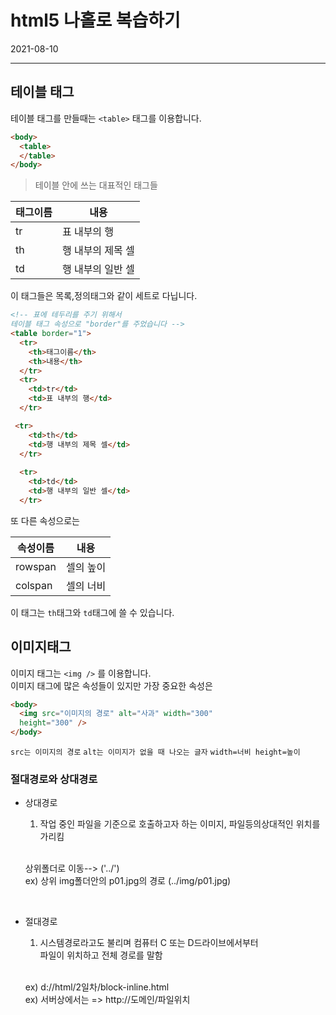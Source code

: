 # html5 나홀로 복습하기
2021-08-10
<hr>

## 테이블 태그

테이블 태그를 만들때는 
`<table>` 태그를 이용합니다.
```html
<body>
  <table>
  </table>
</body>
```
>테이블 안에 쓰는 대표적인 태그들


|태그이름|내용|
|--|--|
|tr|표 내부의 행|
|th|행 내부의 제목 셀|
|td|행 내부의 일반 셀|


이 태그들은 목록,정의태그와 같이 세트로 다닙니다.
```html
<!-- 표에 테두리를 주기 위해서 
테이블 태그 속성으로 "border"를 주었습니다 -->
<table border="1">
  <tr>
    <th>태그이름</th>
    <th>내용</th>
  </tr>
  <tr>
    <td>tr</td>
    <td>표 내부의 행</td>
  </tr>

 <tr>
    <td>th</td>
    <td>행 내부의 제목 셀</td>
  </tr>
  
  <tr>
    <td>td</td>
    <td>행 내부의 일반 셀</td>
  </tr>
```

또 다른 속성으로는 


|속성이름|내용|
|--|--|
|rowspan|셀의 높이|
|colspan|셀의 너비|


이 태그는 `th`태그와 `td`태그에 쓸 수 있습니다.

## 이미지태그
이미지 태그는 `<img />` 를 이용합니다.<br>
이미지 태그에 많은 속성들이 있지만 
가장 중요한 속성은 
```html
<body>
  <img src="이미지의 경로" alt="사과" width="300"
  height="300" />
</body>
```
`src는 이미지의 경로`
`alt는 이미지가 없을 때 나오는 글자`
`width=너비 height=높이`

### 절대경로와 상대경로

* 상대경로 

    1. 작업 중인 파일을 기준으로 호출하고자 하는 이미지, 파일등의상대적인 위치를 가리킴<br><br>

    상위폴더로 이동--> ('../')<br>
    ex) 상위 img폴더안의 p01.jpg의 경로 (../img/p01.jpg)<br>
<br>


* 절대경로
    1. 시스템경로라고도 불리며 컴퓨터 C 또는 D드라이브에서부터 <br>
    파일이 위치하고 전체 경로를 말함 <br><br> 

    ex) d://html/2일차/block-inline.html<br>
    ex) 서버상에서는 => http://도메인/파일위치
